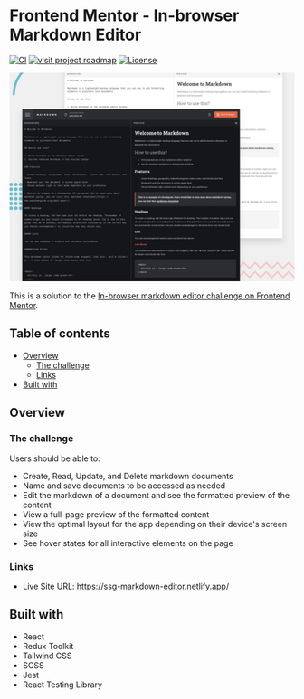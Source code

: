 # Frontend Mentor - In-browser Markdown Editor

[![CI](https://img.shields.io/github/actions/workflow/status/sumanjitsg/markdown-editor/ci.yml?style=for-the-badge&logo=github
)](https://github.com/sumanjitsg/markdown-editor/actions/workflows/ci.yml)
[![visit project roadmap](https://img.shields.io/badge/visit%20project%20roadmap-blue?style=for-the-badge)](https://github.com/users/sumanjitsg/projects/1)
[![License](https://img.shields.io/github/license/sumanjitsg/markdown-editor?style=for-the-badge&label=License
)](https://github.com/sumanjitsg/markdown-editor/blob/main/LICENSE)

![Design preview for the In-browser markdown editor coding challenge](./design/preview.jpg)

This is a solution to the [In-browser markdown editor challenge on Frontend Mentor](https://www.frontendmentor.io/challenges/inbrowser-markdown-editor-r16TrrQX9).

## Table of contents

- [Overview](#overview)
  - [The challenge](#the-challenge)
  - [Links](#links)
- [Built with](#built-with)

## Overview

### The challenge

Users should be able to:

- Create, Read, Update, and Delete markdown documents
- Name and save documents to be accessed as needed
- Edit the markdown of a document and see the formatted preview of the content
- View a full-page preview of the formatted content
- View the optimal layout for the app depending on their device's screen size
- See hover states for all interactive elements on the page

### Links

- Live Site URL: https://ssg-markdown-editor.netlify.app/

## Built with

- React
- Redux Toolkit
- Tailwind CSS
- SCSS
- Jest
- React Testing Library
